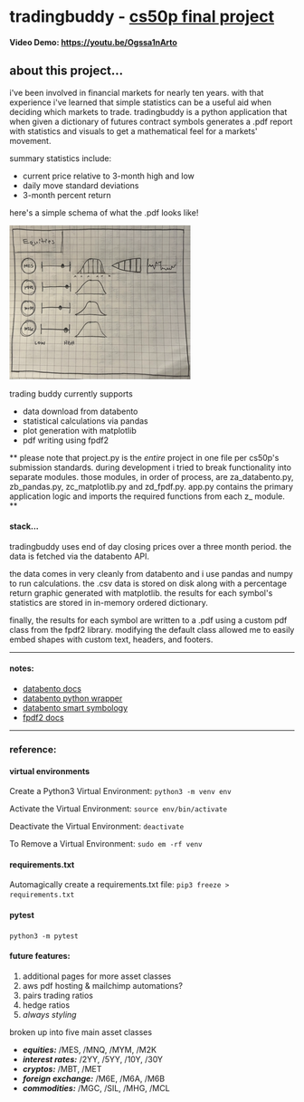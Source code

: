 # tradingbuddy - [cs50p final project](https://github.com/mikeygough/cs50p)

#### Video Demo: https://youtu.be/Ogssa1nArto

## about this project...

i've been involved in financial markets for nearly ten years. with that experience i've learned
that simple statistics can be a useful aid when deciding which markets to trade. tradingbuddy is a 
python application that when given a dictionary of futures contract symbols generates a .pdf report
with statistics and visuals to get a mathematical feel for a markets' movement.

summary statistics include:
* current price relative to 3-month high and low
* daily move standard deviations
* 3-month percent return

here's a simple schema of what the .pdf looks like!

![alt text](static/schema.png)

trading buddy currently supports
* data download from databento
* statistical calculations via pandas
* plot generation with matplotlib
* pdf writing using fpdf2

** please note that project.py is the _entire_ project in one file per cs50p's submission standards. during development i tried to break functionality into separate modules. those modules, in order of process, are za_databento.py, zb_pandas.py, zc_matplotlib.py and zd_fpdf.py. app.py contains the primary application logic and imports the required functions from each z_ module. **

#### stack...

tradingbuddy uses end of day closing prices over a three month period. the data is fetched
via the databento API.

the data comes in very cleanly from databento and i use pandas and numpy to run calculations. the .csv data is stored on disk along with a percentage return graphic generated with matplotlib. the results for each symbol's statistics are stored in in-memory ordered dictionary.

finally, the results for each symbol are written to a .pdf using a custom pdf class from the fpdf2 library. modifying the default class allowed me to easily embed shapes with custom text, headers, and footers.

***

#### notes:
* [databento docs](https://docs.databento.com/)
* [databento python wrapper](https://bit.ly/3Iu88pi)
* [databento smart symbology](https://bit.ly/3ilxrza)
* [fpdf2 docs](https://pyfpdf.github.io/fpdf2/index.html)

***
### reference:

#### virtual environments
Create a Python3 Virtual Environment: 
```python3 -m venv env```

Activate the Virtual Environment:
```source env/bin/activate```

Deactivate the Virtual Environment:
```deactivate```

To Remove a Virtual Environment:
```sudo em -rf venv```

#### requirements.txt
Automagically create a requirements.txt file:
```pip3 freeze > requirements.txt```

#### pytest
```python3 -m pytest```

#### future features:

1. additional pages for more asset classes
2. aws pdf hosting & mailchimp automations?
3. pairs trading ratios
4. hedge ratios
5. _always styling_

broken up into five main asset classes
* ***equities:*** /MES, /MNQ, /MYM, /M2K
* ***interest rates:*** /2YY, /5YY, /10Y, /30Y
* ***cryptos:*** /MBT, /MET
* ***foreign exchange:*** /M6E, /M6A, /M6B
* ***commodities:*** /MGC, /SIL, /MHG, /MCL
